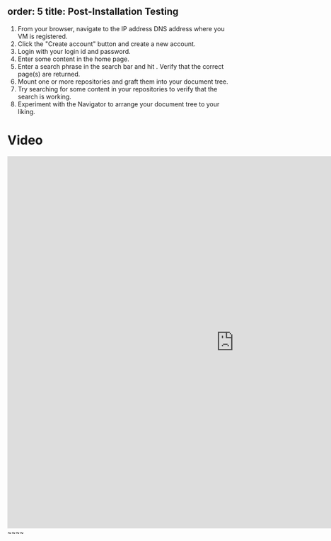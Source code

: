 order: 5
title: Post-Installation Testing
---
1. From your browser, navigate to the IP address DNS address where you VM is registered.
2. Click the "Create account" button and create a new account.
3. Login with your login id and password.
4. Enter some content in the home page.
5. Enter a search phrase in the search bar and hit <Enter>. Verify that the correct
   page(s) are returned.
6. Mount one or more repositories and graft them into your document tree.
7. Try searching for some content in your repositories to verify that the search is
   working.
8. Experiment with the Navigator to arrange your document tree to your liking.

# Video
<iframe 
  width="1024" 
  height="840" 
  src="https://www.loom.com/embed/0977d4e58f2e4eb193e758fbe96889c5" 
  frameborder="0" 
  webkitallowfullscreen 
  mozallowfullscreen 
  allowfullscreen>
</iframe>
~~~~

